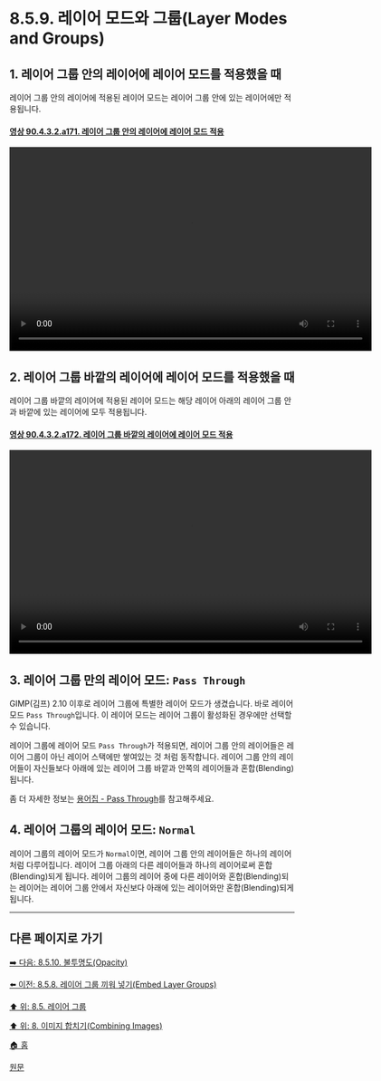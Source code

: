 # 8.5.9. 레이어 모드와 그룹(Layer Modes and Groups)

## 1. 레이어 그룹 안의 레이어에 레이어 모드를 적용했을 때
레이어 그룹 안의 레이어에 적용된 레이어 모드는 레이어 그룹 안에 있는 레이어에만 적용됩니다.

<a id="90-04-03-02-a171"></a>

#### [영상 90.4.3.2.a171. 레이어 그룹 안의 레이어에 레이어 모드 적용](./90-04-0003-002-layer_group.md#90-04-03-02-a171)
<video controls="controls" width="640" height="360" src="https://github.com/wonder13662/gimp/assets/15767104/64014aa2-f75b-4ee4-afc6-5228029613c4"></video>

## 2. 레이어 그룹 바깥의 레이어에 레이어 모드를 적용했을 때
레이어 그룹 바깥의 레이어에 적용된 레이어 모드는 해당 레이어 아래의 레이어 그룹 안과 바깥에 있는 레이어에 모두 적용됩니다.

<a id="90-04-03-02-a172"></a>

#### [영상 90.4.3.2.a172. 레이어 그룹 바깥의 레이어에 레이어 모드 적용](./90-04-0003-002-layer_group.md#90-04-03-02-a172)
<video controls="controls" width="640" height="360" src="https://github.com/wonder13662/gimp/assets/15767104/af44a9be-d32d-4723-b326-f5aaa8cb7d11"></video>

## 3. 레이어 그룹 만의 레이어 모드: `Pass Through`
GIMP(김프) 2.10 이후로 레이어 그룹에 특별한 레이어 모드가 생겼습니다. 바로 레이어 모드 `Pass Through`입니다. 이 레이어 모드는 레이어 그룹이 활성화된 경우에만 선택할 수 있습니다.

레이어 그룹에 레이어 모드 `Pass Through`가 적용되면, 레이어 그룹 안의 레이어들은 레이어 그룹이 아닌 레이어 스택에만 쌓여있는 것 처럼 동작합니다. 레이어 그룹 안의 레이어들이 자신들보다 아래에 있는 레이어 그룹 바깥과 안쪽의 레이어들과 혼합(Blending)됩니다.

좀 더 자세한 정보는 [용어집 - Pass Through](./19-glossaryx-pass_through.md)를 참고해주세요.

## 4. 레이어 그룹의 레이어 모드: `Normal`
레이어 그룹의 레이어 모드가 `Normal`이면, 레이어 그룹 안의 레이어들은 하나의 레이어처럼 다루어집니다. 레이어 그룹 아래의 다른 레이어들과 하나의 레이어로써 혼합(Blending)되게 됩니다. 레이어 그룹의 레이어 중에 다른 레이어와 혼합(Blending)되는 레이어는 레이어 그룹 안에서 자신보다 아래에 있는 레이어와만 혼합(Blending)되게 됩니다.

***

## 다른 페이지로 가기
[➡️ 다음: 8.5.10. 불투명도(Opacity)](./08-05-10-opacity.md)

[⬅️ 이전: 8.5.8. 레이어 그룹 끼워 넣기(Embed Layer Groups)](./08-05-08-embed_layer_groups.md)

[⬆️ 위: 8.5. 레이어 그룹](./08-05-00-layer-groups.md)

[⬆️ 위: 8. 이미지 합치기(Combining Images)](./08-00-combining-images.md)

[🏠 홈](./00-home.md)

[원문](https://docs.gimp.org/2.10/ko/gimp-layer-groups.html)
